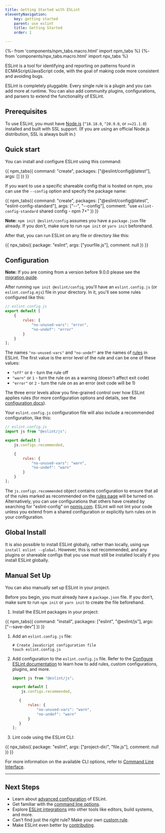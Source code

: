 ```yaml
---
title: Getting Started with ESLint
eleventyNavigation:
    key: getting started
    parent: use eslint
    title: Getting Started
    order: 1

---
```


{%- from 'components/npm_tabs.macro.html' import npm_tabs %}
{%- from 'components/npx_tabs.macro.html' import npx_tabs %}

ESLint is a tool for identifying and reporting on patterns found in ECMAScript/JavaScript code, with the goal of making code more consistent and avoiding bugs.

ESLint is completely pluggable. Every single rule is a plugin and you can add more at runtime. You can also add community plugins, configurations, and parsers to extend the functionality of ESLint.

## Prerequisites

To use ESLint, you must have [Node.js](https://nodejs.org/en/) (`^18.18.0`, `^20.9.0`, or `>=21.1.0`) installed and built with SSL support. (If you are using an official Node.js distribution, SSL is always built in.)

## Quick start

You can install and configure ESLint using this command:

{{ npm_tabs({
    command: "create",
    packages: ["@eslint/config@latest"],
    args: []
}) }}

If you want to use a specific shareable config that is hosted on npm, you can use the `--config` option and specify the package name:

{{ npm_tabs({
    command: "create",
    packages: ["@eslint/config@latest", "eslint-config-standard"],
    args: ["--", "--config"],
    comment: "use `eslint-config-standard` shared config - npm 7+"
}) }}

**Note:** `npm init @eslint/config` assumes you have a `package.json` file already. If you don't, make sure to run `npm init` or `yarn init` beforehand.

After that, you can run ESLint on any file or directory like this:

{{ npx_tabs({
    package: "eslint",
    args: ["yourfile.js"],
    comment: null
}) }}

## Configuration

**Note:** If you are coming from a version before 9.0.0 please see the [migration guide](configure/migration-guide).

After running `npm init @eslint/config`, you'll have an `eslint.config.js` (or `eslint.config.mjs`) file in your directory. In it, you'll see some rules configured like this:

```js
// eslint.config.js
export default [
    {
        rules: {
            "no-unused-vars": "error",
            "no-undef": "error"
        }
    }
];
```

The names `"no-unused-vars"` and `"no-undef"` are the names of [rules](../rules) in ESLint. The first value is the error level of the rule and can be one of these values:

* `"off"` or `0` - turn the rule off
* `"warn"` or `1` - turn the rule on as a warning (doesn't affect exit code)
* `"error"` or `2` - turn the rule on as an error (exit code will be 1)

The three error levels allow you fine-grained control over how ESLint applies rules (for more configuration options and details, see the [configuration docs](configure/)).

Your `eslint.config.js` configuration file will also include a recommended configuration, like this:

```js
// eslint.config.js
import js from "@eslint/js";

export default [
    js.configs.recommended,

    {
        rules: {
            "no-unused-vars": "warn",
            "no-undef": "warn"
        }
    }
];
```

The `js.configs.recommended` object contains configuration to ensure that all of the rules marked as recommended on the [rules page](../rules) will be turned on.  Alternatively, you can use configurations that others have created by searching for "eslint-config" on [npmjs.com](https://www.npmjs.com/search?q=eslint-config).  ESLint will not lint your code unless you extend from a shared configuration or explicitly turn rules on in your configuration.

## Global Install

It is also possible to install ESLint globally, rather than locally, using `npm install eslint --global`. However, this is not recommended, and any plugins or shareable configs that you use must still be installed locally if you install ESLint globally.

## Manual Set Up

You can also manually set up ESLint in your project.

Before you begin, you must already have a `package.json` file. If you don't, make sure to run `npm init` or `yarn init` to create the file beforehand.

1. Install the ESLint packages in your project:

{{ npm_tabs({
    command: "install",
    packages: ["eslint", "@eslint/js"],
    args: ["--save-dev"]
}) }}

1. Add an `eslint.config.js` file:

   ```shell
   # Create JavaScript configuration file
   touch eslint.config.js
   ```

2. Add configuration to the `eslint.config.js` file. Refer to the [Configure ESLint documentation](configure/) to learn how to add rules, custom configurations, plugins, and more.

   ```js
   import js from "@eslint/js";

   export default [
       js.configs.recommended,

      {
          rules: {
              "no-unused-vars": "warn",
              "no-undef": "warn"
          }
      }
   ];
   ```

3. Lint code using the ESLint CLI:

{{ npx_tabs({
    package: "eslint",
    args: ["project-dir/", "file.js"],
    comment: null
}) }}

   For more information on the available CLI options, refer to [Command Line Interface](./command-line-interface).

---

## Next Steps

* Learn about [advanced configuration](configure/) of ESLint.
* Get familiar with the [command line options](command-line-interface).
* Explore [ESLint integrations](integrations) into other tools like editors, build systems, and more.
* Can't find just the right rule?  Make your own [custom rule](../extend/custom-rules).
* Make ESLint even better by [contributing](../contribute/).
